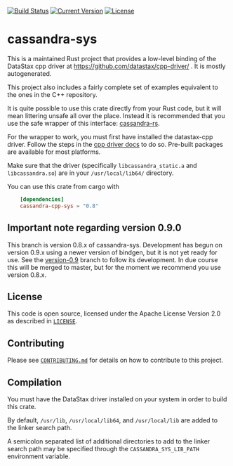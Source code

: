 [![Build Status](https://travis-ci.org/Metaswitch/cassandra-sys-rs.svg?branch=master)](https://travis-ci.org/Metaswitch/cassandra-sys-rs)
[![Current Version](http://img.shields.io/crates/v/cassandra-sys-metaswitch.svg)](https://crates.io/crates/cassandra-sys-metaswitch)
[![License](https://img.shields.io/github/license/Metaswitch/cassandra-sys-rs.svg)](#license)

# cassandra-sys

This is a maintained Rust project that provides a low-level binding of the 
DataStax cpp driver at https://github.com/datastax/cpp-driver/ .
It is mostly autogenerated.

This project also includes a fairly complete set of examples equivalent to the ones in the C++ repository.

It is quite possible to use this crate directly from your Rust code, but it will mean littering unsafe all over the place.
Instead it is recommended that you use the safe wrapper of this interface: [cassandra-rs](https://github.com/Metaswitch/cassandra-rs).

For the wrapper to work, you must first have installed the datastax-cpp driver.
Follow the steps in the
[cpp driver docs](https://github.com/datastax/cpp-driver/tree/master/topics#installation)
to do so. Pre-built packages are available for most platforms.

Make sure that the driver (specifically `libcassandra_static.a` and `libcassandra.so`) are in your `/usr/local/lib64/` directory.

You can use this crate from cargo with

```toml
    [dependencies]
    cassandra-cpp-sys = "0.8"
```

## Important note regarding version 0.9.0

This branch is version 0.8.x of cassandra-sys. Development has begun on version 0.9.x using a newer version of bindgen,
but it is not yet ready for use. See the [version-0.9](https://github.com/Metaswitch/cassandra-sys-rs/tree/version-0.9) branch
to follow its development. In due course this will be merged to master, but for the moment we recommend you use version 0.8.x.


## License

This code is open source, licensed under the Apache License Version 2.0 as
described in [`LICENSE`](LICENSE).


## Contributing

Please see [`CONTRIBUTING.md`](CONTRIBUTING.md) for details on how to contribute 
to this project.


## Compilation

You must have the DataStax driver installed on your system in order to build this crate.

By default, `/usr/lib`, `/usr/local/lib64`, and `/usr/local/lib` are added to the linker search path.

A semicolon separated list of additional directories to add to the linker search path may be specified through the `CASSANDRA_SYS_LIB_PATH` environment variable.

